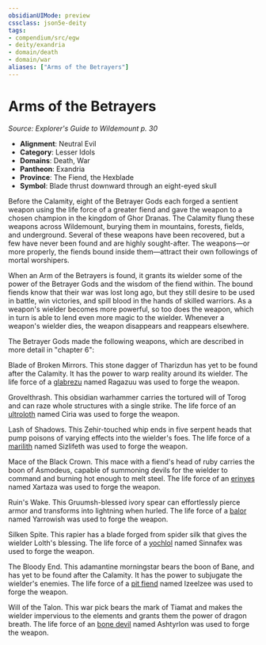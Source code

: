 ```yaml
---
obsidianUIMode: preview
cssclass: json5e-deity
tags:
- compendium/src/egw
- deity/exandria
- domain/death
- domain/war
aliases: ["Arms of the Betrayers"]
---
```

# Arms of the Betrayers
*Source: Explorer's Guide to Wildemount p. 30* 

- **Alignment**: Neutral Evil
- **Category**: Lesser Idols
- **Domains**: Death, War
- **Pantheon**: Exandria
- **Province**: The Fiend, the Hexblade
- **Symbol**: Blade thrust downward through an eight-eyed skull

Before the Calamity, eight of the Betrayer Gods each forged a sentient weapon using the life force of a greater fiend and gave the weapon to a chosen champion in the kingdom of Ghor Dranas. The Calamity flung these weapons across Wildemount, burying them in mountains, forests, fields, and underground. Several of these weapons have been recovered, but a few have never been found and are highly sought-after. The weapons—or more properly, the fiends bound inside them—attract their own followings of mortal worshipers.

When an Arm of the Betrayers is found, it grants its wielder some of the power of the Betrayer Gods and the wisdom of the fiend within. The bound fiends know that their war was lost long ago, but they still desire to be used in battle, win victories, and spill blood in the hands of skilled warriors. As a weapon's wielder becomes more powerful, so too does the weapon, which in turn is able to lend even more magic to the wielder. Whenever a weapon's wielder dies, the weapon disappears and reappears elsewhere.

The Betrayer Gods made the following weapons, which are described in more detail in "chapter 6":

Blade of Broken Mirrors. This stone dagger of Tharizdun has yet to be found after the Calamity. It has the power to warp reality around its wielder. The life force of a [glabrezu](/compendium/bestiary/fiend/glabrezu.md) named Ragazuu was used to forge the weapon.

Grovelthrash. This obsidian warhammer carries the tortured will of Torog and can raze whole structures with a single strike. The life force of an [ultroloth](/compendium/bestiary/fiend/ultroloth.md) named Ciria was used to forge the weapon.

Lash of Shadows. This Zehir-touched whip ends in five serpent heads that pump poisons of varying effects into the wielder's foes. The life force of a [marilith](/compendium/bestiary/fiend/marilith.md) named Sizlifeth was used to forge the weapon.

Mace of the Black Crown. This mace with a fiend's head of ruby carries the boon of Asmodeus, capable of summoning devils for the wielder to command and burning hot enough to melt steel. The life force of an [erinyes](/compendium/bestiary/fiend/erinyes.md) named Xartaza was used to forge the weapon.

Ruin's Wake. This Gruumsh-blessed ivory spear can effortlessly pierce armor and transforms into lightning when hurled. The life force of a [balor](/compendium/bestiary/fiend/balor.md) named Yarrowish was used to forge the weapon.

Silken Spite. This rapier has a blade forged from spider silk that gives the wielder Lolth's blessing. The life force of a [yochlol](/compendium/bestiary/fiend/yochlol.md) named Sinnafex was used to forge the weapon.

The Bloody End. This adamantine morningstar bears the boon of Bane, and has yet to be found after the Calamity. It has the power to subjugate the wielder's enemies. The life force of a [pit fiend](/compendium/bestiary/fiend/pit-fiend.md) named Izeelzee was used to forge the weapon.

Will of the Talon. This war pick bears the mark of Tiamat and makes the wielder impervious to the elements and grants them the power of dragon breath. The life force of an [bone devil](/compendium/bestiary/fiend/bone-devil.md) named Ashtyrlon was used to forge the weapon.